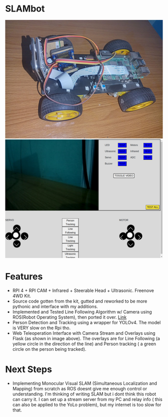 # SLAMbot

<img src="assets/bot.png?raw=true" />

<img src="assets/ui.png?raw=true" />

# Features
 - RPI 4 + RPI CAM + Infrared + Steerable Head + Ultrasonic. Freenove 4WD Kit.
 - Source code gotten from the kit, gutted and reworked to be more pythonic and interface with my additions.
 - Implemented and Tested Line Following Algorithm w/ Camera using ROS(Robot Operating System), then ported it over. [Link](https://github.com/owolabioromidayo/line_follower)
 - Person Detection and Tracking using a wrapper for YOLOv4. The model is VERY slow on the Rpi tho.
 - Web Teleoperation Interface with Camera Stream and Overlays using Flask (as shown in image above). The overlays are for Line Following (a yellow circle in the direction of the line) and Person tracking ( a green circle on the person being tracked).
 
 
# Next Steps
 - Implementing Monocular Visual SLAM (Simultaneous Localization and Mapping) from scratch as ROS doesnt give me enough control or understanding. I'm thinking of writing SLAM but i dont think this robot can carry it. I can set up a stream server from my PC and relay info ( this can also be applied to the YoLo problem), but my internet is too slow for that. 
